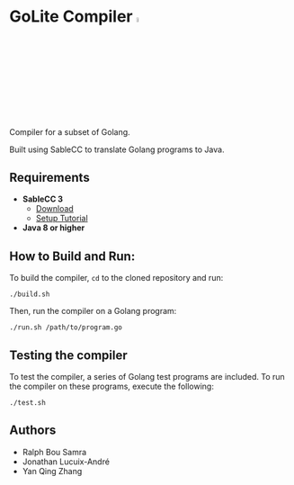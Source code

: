# GoLite Compiler <img src="https://user-images.githubusercontent.com/10332234/30514818-68895c98-9aea-11e7-8a6f-122bab4691e5.png" width="4.5%" height="4.5%">

Compiler for a subset of Golang. 

Built using SableCC to translate Golang programs to Java.  

## Requirements
- **SableCC 3** 
  - [Download](http://www.sablecc.org/)
  - [Setup Tutorial](http://www.cs.mcgill.ca/~cs520/2009/howtosablecc.html) 
- **Java 8 or higher**

## How to Build and Run:

To build the compiler, `cd` to the cloned repository and run:

```
./build.sh
```

Then, run the compiler on a Golang program:

```
./run.sh /path/to/program.go
```

## Testing the compiler 

To test the compiler, a series of Golang test programs are included. To run the compiler on these programs, execute the following:

```
./test.sh
```

## Authors 
- Ralph Bou Samra 
- Jonathan Lucuix-André 
- Yan Qing Zhang
